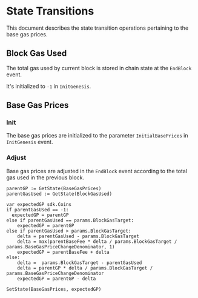 <!--
order: 2
-->

# State Transitions

This document describes the state transition operations pertaining to the base gas prices.

## Block Gas Used

The total gas used by current block is stored in chain state at the `EndBlock` event.

It's initialized to `-1` in `InitGenesis`.

## Base Gas Prices

### Init

The base gas prices are initialized to the parameter `InitialBasePrices` in `InitGenesis` event.

### Adjust

Base gas prices are adjusted in the `EndBlock` event according to the total gas used in the previous block.

```golang
parentGP := GetState(BaseGasPrices)
parentGasUsed := GetState(BlockGasUsed)

var expectedGP sdk.Coins
if parentGasUsed == -1:
  expectedGP = parentGP
else if parentGasUsed == params.BlockGasTarget:
	expectedGP = parentGP
else if parentGasUsed > params.BlockGasTarget:
	delta = parentGasUsed - params.BlockGasTarget
	delta = max(parentBaseFee * delta / params.BlockGasTarget / params.BaseGasPriceChangeDenominator, 1)
	expectedGP = parentBaseFee + delta
else:
	delta =  params.BlockGasTarget - parentGasUsed
	delta = parentGP * delta / params.BlockGasTarget / params.BaseGasPriceChangeDenominator
	expectedGP = parentGP - delta

SetState(BaseGasPrices, expectedGP)
```

